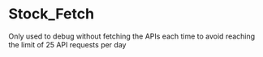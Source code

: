 # Stock_Fetch
Only used to debug without fetching the APIs each time to avoid reaching the limit of 25 API requests per day
